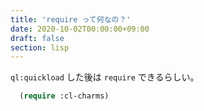 ```yaml
---
title: 'require って何なの？'
date: 2020-10-02T00:00:00+09:00
draft: false
section: lisp
---
```


`ql:quickload` した後は `require` できるらしい。

```lisp
  (require :cl-charms)
```
